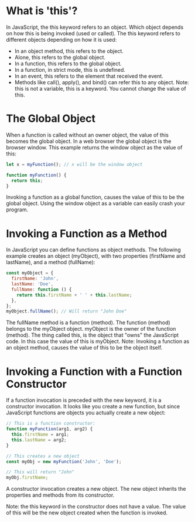 # What is 'this'?

In JavaScript, the this keyword refers to an object. Which object depends on how this is being invoked (used or called). The this keyword refers to different objects depending on how it is used:

- In an object method, this refers to the object.
- Alone, this refers to the global object.
- In a function, this refers to the global object.
- In a function, in strict mode, this is undefined.
- In an event, this refers to the element that received the event.
- Methods like call(), apply(), and bind() can refer this to any object.
  Note: this is not a variable, this is a keyword. You cannot change the value of this.

# The Global Object

When a function is called without an owner object, the value of this becomes the global object. In a web browser the global object is the browser window. This example returns the window object as the value of this:

```js
let x = myFunction(); // x will be the window object

function myFunction() {
  return this;
}
```

Invoking a function as a global function, causes the value of this to be the global object. Using the window object as a variable can easily crash your program.

# Invoking a Function as a Method

In JavaScript you can define functions as object methods. The following example creates an object (myObject), with two properties (firstName and lastName), and a method (fullName):

```js
const myObject = {
  firstName: 'John',
  lastName: 'Doe',
  fullName: function () {
    return this.firstName + ' ' + this.lastName;
  },
};
myObject.fullName(); // Will return "John Doe"
```

The fullName method is a function (method). The function (method) belongs to the myObject object. myObject is the owner of the function (method). The thing called this, is the object that "owns" the JavaScript code. In this case the value of this is myObject.
Note: Invoking a function as an object method, causes the value of this to be the object itself.

# Invoking a Function with a Function Constructor

If a function invocation is preceded with the new keyword, it is a constructor invocation. It looks like you create a new function, but since JavaScript functions are objects you actually create a new object:

```js
// This is a function constructor:
function myFunction(arg1, arg2) {
  this.firstName = arg1;
  this.lastName = arg2;
}

// This creates a new object
const myObj = new myFunction('John', 'Doe');

// This will return "John"
myObj.firstName;
```

A constructor invocation creates a new object. The new object inherits the properties and methods from its constructor.

Note: the this keyword in the constructor does not have a value. The value of this will be the new object created when the function is invoked.
